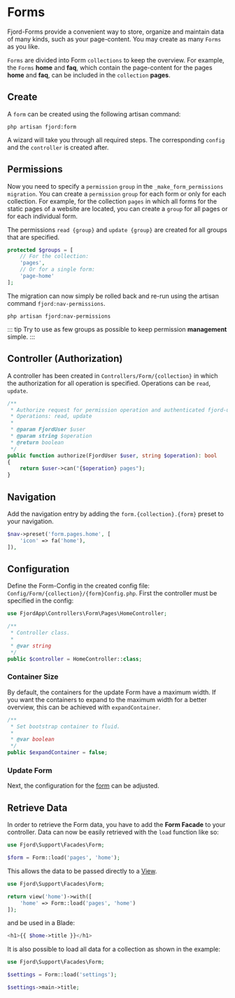 # Forms

Fjord-Forms provide a convenient way to store, organize and maintain data of many kinds, such as your page-content. You may create as many `Forms` as you like.

`Forms` are divided into Form `collections` to keep the overview. For example, the `Forms` **home** and **faq**, which contain the page-content for the pages **home** and **faq**, can be included in the `collection` **pages**.

## Create

A `form` can be created using the following artisan command:

```shell
php artisan fjord:form
```

A wizard will take you through all required steps. The corresponding `config` and the `controller` is created after.

## Permissions

Now you need to specify a `permission` `group` in the `_make_form_permissions` `migration`. You can create a `permission` `group` for each form or only for each collection. For example, for the collection `pages` in which all forms for the static pages of a website are located, you can create a `group` for all pages or for each individual form.

The permissions `read {group}` and `update {group}` are created for all groups that are specified.

```php
protected $groups = [
    // For the collection:
    'pages',
    // Or for a single form:
    'page-home'
];
```

The migration can now simply be rolled back and re-run using the artisan command `fjord:nav-permissions`.

```shell
php artisan fjord:nav-permissions
```

::: tip
Try to use as few groups as possible to keep permission **management** simple.
:::

## Controller (Authorization)

A controller has been created in `Controllers/Form/{collection}` in which the authorization for all operation is specified. Operations can be `read`, `update`.

```php
/**
 * Authorize request for permission operation and authenticated fjord-user.
 * Operations: read, update
 *
 * @param FjordUser $user
 * @param string $operation
 * @return boolean
 */
public function authorize(FjordUser $user, string $operation): bool
{
    return $user->can("{$operation} pages");
}
```

## Navigation

Add the navigation entry by adding the `form.{collection}.{form}` preset to your navigation.

```php
$nav->preset('form.pages.home', [
    'icon' => fa('home'),
]),
```

## Configuration

Define the Form-Config in the created config file: `Config/Form/{collection}/{form}Config.php`. First the controller must be specified in the config:

```php
use FjordApp\Controllers\Form\Pages\HomeController;

/**
 * Controller class.
 *
 * @var string
 */
public $controller = HomeController::class;
```

### Container Size

By default, the containers for the update Form have a maximum width. If you want the containers to expand to the maximum width for a better overview, this can be achieved with `expandContainer`.

```php
/**
 * Set bootstrap container to fluid.
 *
 * @var boolean
 */
public $expandContainer = false;
```

### Update Form

Next, the configuration for the [form](/docs/crud/config-form.html) can be adjusted.

## Retrieve Data

In order to retrieve the Form data, you have to add the **Form Facade** to your controller.
Data can now be easily retrieved with the `load` function like so:

```php
use Fjord\Support\Facades\Form;

$form = Form::load('pages', 'home');
```

This allows the data to be passed directly to a [View](https://laravel.com/docs/7.x/blade#displaying-data).

```php
use Fjord\Support\Facades\Form;

return view('home')->with([
    'home' => Form::load('pages', 'home')
]);
```

and be used in a Blade:

```php
<h1>{{ $home->title }}</h1>
```

It is also possible to load all data for a collection as shown in the example:

```php
use Fjord\Support\Facades\Form;

$settings = Form::load('settings');

$settings->main->title;
```
